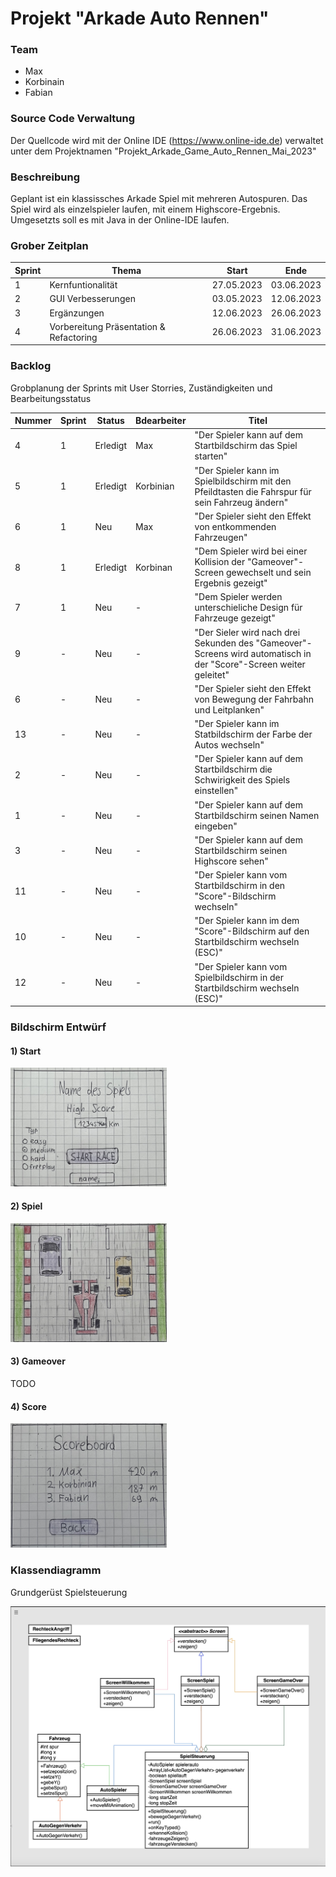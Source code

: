 # Projekt "Arkade Auto Rennen"

### Team

- Max 
- Korbinain 
- Fabian

### Source Code Verwaltung

Der Quellcode wird mit der Online IDE (https://www.online-ide.de) verwaltet unter dem Projektnamen "Projekt_Arkade_Game_Auto_Rennen_Mai_2023"

### Beschreibung
Geplant ist ein klassissches Arkade Spiel mit mehreren Autospuren.
Das Spiel wird als einzelspieler laufen, mit einem Highscore-Ergebnis. 
Umgesetzts soll es mit Java in der Online-IDE laufen.


### Grober Zeitplan

| Sprint      | Thema                                    | Start      | Ende        |
| ----------- | ---------------------------------------- | -----------|-------------|
| 1           | Kernfuntionalität                        | 27.05.2023 | 03.06.2023  |
| 2           | GUI Verbesserungen                       | 03.05.2023 | 12.06.2023  |
| 3           | Ergänzungen                              | 12.06.2023 | 26.06.2023  |
| 4           | Vorbereitung Präsentation & Refactoring  | 26.06.2023 | 31.06.2023  |


### Backlog 

Grobplanung der Sprints mit User Storries, Zuständigkeiten und Bearbeitungsstatus

| Nummer  | Sprint  | Status     | Bdearbeiter | Titel                
| ------- | --------|------------|-------------|----------------------------------------------------------------------------------------------------|
| 4       | 1       | Erledigt   | Max         | "Der Spieler kann auf dem Startbildschirm das Spiel starten"                                        
| 5       | 1       | Erledigt   | Korbinian   | "Der Spieler kann im Spielbildschirm mit den Pfeildtasten die Fahrspur für sein Fahrzeug ändern"   
| 6       | 1       | Neu        | Max         | "Der Spieler sieht den Effekt von entkommenden Fahrzeugen"                                                                         
| 8       | 1       | Erledigt   | Korbinan    | "Dem Spieler wird bei einer Kollision der "Gameover"-Screen gewechselt und sein Ergebnis gezeigt" 
| 7       | 1       | Neu        | -           | "Dem Spieler werden unterschieliche Design für Fahrzeuge gezeigt"
| 9       | -       | Neu        | -           | "Der Sieler wird nach drei Sekunden des "Gameover"-Screens wird automatisch in der "Score"-Screen weiter geleitet"
| 6       | -       | Neu        | -           | "Der Spieler sieht den Effekt von Bewegung der Fahrbahn und Leitplanken"     
| 13      | -       | Neu        | -           | "Der Spieler kann im Statbildschirm der Farbe der Autos wechseln"   
| 2       | -       | Neu        | -           | "Der Spieler kann auf dem Startbildschirm die Schwirigkeit des Spiels einstellen"   
| 1       | -       | Neu        | -           | "Der Spieler kann auf dem Startbildschirm seinen Namen eingeben"     
| 3       | -       | Neu        | -           | "Der Spieler kann auf dem Startbildschirm seinen Highscore sehen"
| 11      | -       | Neu        | -           | "Der Spieler kann vom Startbildschirm in den "Score"-Bildschirm wechseln"    
| 10      | -       | Neu        | -           | "Der Spieler kann im dem "Score"-Bildschirm auf den Startbildschirm wechseln (ESC)"     
| 12      | -       | Neu        | -           | "Der Spieler kann vom Spielbildschirm in der Startbildschirm wechseln (ESC)"    


### Bildschirm Entwürf

#### 1) Start

<img src="start.jpg" width="250"/>

#### 2) Spiel

<img src="spiel.jpg" width="250"/>

#### 3) Gameover

TODO

#### 4) Score

<img src="score.jpg" width="250"/>


### Klassendiagramm

Grundgerüst Spielsteuerung

<img src="klassendiagramm_v2.jpg"/>





